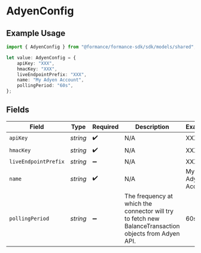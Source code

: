 # AdyenConfig

## Example Usage

```typescript
import { AdyenConfig } from "@formance/formance-sdk/sdk/models/shared";

let value: AdyenConfig = {
    apiKey: "XXX",
    hmacKey: "XXX",
    liveEndpointPrefix: "XXX",
    name: "My Adyen Account",
    pollingPeriod: "60s",
};
```

## Fields

| Field                                                                                                  | Type                                                                                                   | Required                                                                                               | Description                                                                                            | Example                                                                                                |
| ------------------------------------------------------------------------------------------------------ | ------------------------------------------------------------------------------------------------------ | ------------------------------------------------------------------------------------------------------ | ------------------------------------------------------------------------------------------------------ | ------------------------------------------------------------------------------------------------------ |
| `apiKey`                                                                                               | *string*                                                                                               | :heavy_check_mark:                                                                                     | N/A                                                                                                    | XXX                                                                                                    |
| `hmacKey`                                                                                              | *string*                                                                                               | :heavy_check_mark:                                                                                     | N/A                                                                                                    | XXX                                                                                                    |
| `liveEndpointPrefix`                                                                                   | *string*                                                                                               | :heavy_minus_sign:                                                                                     | N/A                                                                                                    | XXX                                                                                                    |
| `name`                                                                                                 | *string*                                                                                               | :heavy_check_mark:                                                                                     | N/A                                                                                                    | My Adyen Account                                                                                       |
| `pollingPeriod`                                                                                        | *string*                                                                                               | :heavy_minus_sign:                                                                                     | The frequency at which the connector will try to fetch new BalanceTransaction objects from Adyen API.<br/> | 60s                                                                                                    |